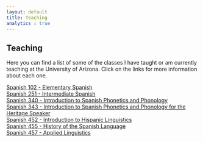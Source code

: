 ```yaml
---
layout: default
title: Teaching
analytics : true
---
```


## Teaching

Here you can find a list of some of the classes I have taught or am currently teaching at the University of Arizona. Click on the links for more information about each one.


[Spanish 102 - Elementary Spanish][102]  
[Spanish 251 - Intermediate Spanish][251]  
[Spanish 340 - Introduction to Spanish Phonetics and Phonology][340]  
[Spanish 343 - Introduction to Spanish Phonetics and Phonology for the Heritage Speaker][343]  
[Spanish 452 - Introduction to Hispanic Linguistics][452]  
[Spanish 455 - History of the Spanish Language][455]  
[Spanish 457 - Applied Linguistics][457]  

[102]: /classes/span102
[251]: /classes/span251
[340]: /classes/span340
[343]: /classes/span343
[452]: /classes/span452
[455]: /classes/span455
[457]: /classes/span457
